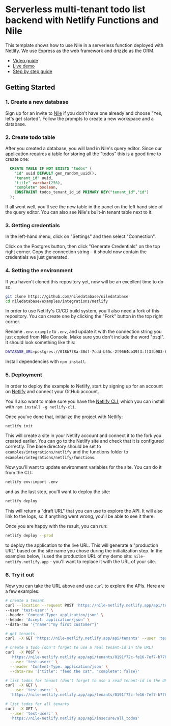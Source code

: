 # Serverless multi-tenant todo list backend with Netlify Functions and Nile

This template shows how to use Nile in a serverless function deployed with Netlify. We use Express as the web framework and drizzle as the ORM.

- [Video guide]()
- [Live demo]()
- [Step by step guide]()

## Getting Started

### 1. Create a new database

Sign up for an invite to [Nile](https://console.thenile.dev) if you don't have one already and choose "Yes, let's get started". Follow the prompts to create a new workspace and a database.

### 2. Create todo table

After you created a database, you will land in Nile's query editor. Since our application requires a table for storing all the "todos" this is a good time to create one:

```sql
  CREATE TABLE IF NOT EXISTS "todos" (
    "id" uuid DEFAULT gen_random_uuid(),
    "tenant_id" uuid,
    "title" varchar(256),
    "complete" boolean,
    CONSTRAINT todos_tenant_id_id PRIMARY KEY("tenant_id","id")
  );
```

If all went well, you'll see the new table in the panel on the left hand side of the query editor. You can also see Nile's built-in tenant table next to it.

### 3. Getting credentials

In the left-hand menu, click on "Settings" and then select "Connection".

Click on the Postgres button, then click "Generate Credentials" on the top right corner. Copy the connection string - it should now contain the credentials we just generated.

### 4. Setting the environment

If you haven't cloned this repository yet, now will be an excellent time to do so.

```bash
git clone https://github.com/niledatabase/niledatabase
cd niledatabase/examples/integrations/netlify
```

In order to use Netlify's CI/CD build system, you'll also need a fork of this repository. You can create one by clicking the "Fork" button in the top right corner.

Rename `.env.example` to `.env`, and update it with the connection string you just copied from Nile Console. Make sure you don't include the word "psql". It should look something like this:

```bash
DATABASE_URL=postgres://018b778a-30df-7cdd-b55c-2f9664db39f3:ff3fb983-683c-4616-bbbc-519d8ddbbce5@db.thenile.dev:5432/gwen_db
```

Install dependencies with `npm install`.

### 5. Deployment

In order to deploy the example to Netlify, start by signing up for an account on [Netlify](https://www.netlify.com/) and connect your GitHub account.

You'll also want to make sure you have the [Netlify CLI](https://www.netlify.com/products/dev/), which you can install with `npm install -g netlify-cli`.

Once you've done that, initialize the project with Netlify:

```bash
netlify init
```

This will create a site in your Netlify account and connect it to the fork you created earlier. You can go to the Netlify site and check that it is configured correctly. The base directory should be set to `examples/integrations/netlify` and the functions folder to `examples/integrations/netlify/functions`.

Now you'll want to update environment variables for the site. You can do it from the CLI:

```bash
netlify env:import .env
```

and as the last step, you'll want to deploy the site:

```bash
netlify deploy
```

This will return a "draft URL" that you can use to explore the API. It will also link to the logs, so if anything went wrong, you'll be able to see it there.

Once you are happy with the result, you can run:

```bash
netlify deploy --prod
```

to deploy the application to the live URL. This will generate a "production URL" based on the site name you chose during the initialization step. In the examples below, I used the production URL of my demo site: `nile-netlify.netlify.app` - you'll want to replace it with the URL of your site.

### 6. Try it out

Now you can take the URL above and use `curl` to explore the APIs. Here are a few examples:

```bash
# create a tenant
curl --location --request POST 'https://nile-netlify.netlify.app/api/tenants' \
--user 'test-user:' \
--header 'Content-Type: application/json' \
--header 'Accept: application/json' \
--data-raw '{"name":"my first customer"}'

# get tenants
curl  -X GET 'https://nile-netlify.netlify.app/api/tenants' --user 'test-user:'

# create a todo (don't forget to use a real tenant-id in the URL)
curl  -X POST \
  'https://nile-netlify.netlify.app/api/tenants/0191f72c-fe16-7ef7-b776-a8dc970fd65a/todos' \
  --user 'test-user:' \
  --header 'Content-Type: application/json' \
  --data-raw '{"title": "feed the cat", "complete": false}'

# list todos for tenant (don't forget to use a read tenant-id in the URL)
curl  -X GET \
  --user 'test-user:' \
  'https://nile-netlify.netlify.app/api/tenants/0191f72c-fe16-7ef7-b776-a8dc970fd65a/todos'

# list todos for all tenants
curl  -X GET \
  --user 'test-user:' \
  'https://nile-netlify.netlify.app/api/insecure/all_todos'
```

